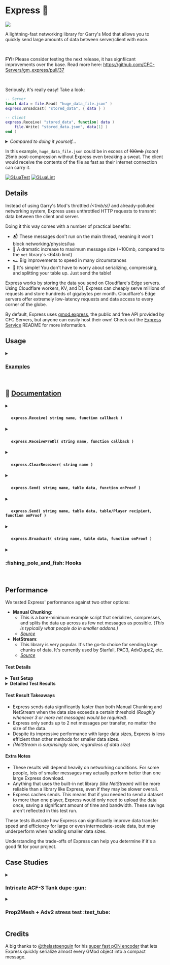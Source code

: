 # Express :bullettrain_side:
<p align="left">
    <a href="https://discord.gg/5JUqZjzmYJ" alt="Discord Invite"><img src="https://img.shields.io/discord/981394195812085770?label=Support&logo=discord&logoColor=white" /></a>
</p>

A lightning-fast networking library for Garry's Mod that allows you to quickly send large amounts of data between server/client with ease.

<br>

**FYI:** Please consider testing the next release, it has signfiicant improvements over the base.
Read more here: https://github.com/CFC-Servers/gm_express/pull/37

<br>


Seriously, it's really easy! Take a look:
```lua
-- Server
local data = file.Read( "huge_data_file.json" )
express.Broadcast( "stored_data", { data } )

-- Client
express.Receive( "stored_data", function( data )
    file.Write( "stored_data.json", data[1] )
end )
```
<details>
<summary><i>Compared to doing it yourself...</i></summary>

```lua
-- Server
-- This is just an example!
-- It doesn't handle errors or clients joining, and it doesn't support multiple streams

util.AddNetworkString( "myaddon_datachunks" )
local buffer = ""

local function broadcastChunk()
    if #buffer == 0 then return end

    local chunkSize, isLast = math.min( 63000, #buffer ), false
    buffer = string.sub( buffer, chunkSize + 1 )

    if #pending <= chunkSize then
        buffer, isLast = "", true
    end

    net.Start( "myaddon_datachunks" )
    net.WriteUInt( chunkSize, 16 )
    net.WriteData( string.sub( pending, 1, chunkSize ), chunkSize )
    net.WriteBool( isLast )
    net.Broadcast()
end

function BroadcastFile( filePath )
    local fileData = file.Read( filePath, "DATA" )
    buffer = util.Compress( fileData )
end

local interval = engine.TickInterval() * 8
timer.Create( "MyAddon_DataSender", interval, 0, broadcastChunk )

BroadcastFile( "huge_data_file.json" )
```

```lua
-- Client
local buffer = ""
net.Receive( "myaddon_datachunks", function()
    buffer = buffer .. net.ReadData( net.ReadUInt( 16 ) )
    if not net.ReadBool() then return end

    local datas = util.Decompress( buffer )
    processData( datas )
end )
```

---

</details>



In this example, `huge_data_file.json` could be in excess of ~~100mb~~ _(soon)_ 25mb post-compression without Express even breaking a sweat.
The client would receive the contents of the file as fast as their internet connection can carry it.

[![GLuaTest](https://github.com/CFC-Servers/gm_express/actions/workflows/gluatest.yml/badge.svg)](https://github.com/CFC-Servers/GLuaTest)
[![GLuaLint](https://github.com/CFC-Servers/gm_express/actions/workflows/glualint.yml/badge.svg)](https://github.com/FPtje/GLuaFixer)


## Details
Instead of using Garry's Mod's throttled _(<1mb/s!)_ and already-polluted networking system, Express uses unthrottled HTTP requests to transmit data between the client and server.

Doing it this way comes with a number of practical benefits:
 - :mailbox_with_mail: These messages don't run on the main thread, meaning it won't block networking/physics/lua
 - :muscle: A dramatic increase to maximum message size (~100mb, compared to the `net` library's <64kb limit)
 - :racing_car: Big improvements to speed in many circumstances
 - :call_me_hand: It's simple! You don't have to worry about serializing, compressing, and splitting your table up. Just send the table!

Express works by storing the data you send on Cloudflare's Edge servers. Using Cloudflare workers, KV, and D1, Express can cheaply serve millions of requests and store hundreds of gigabytes per month. Cloudflare's Edge servers offer extremely low-latency requests and data access to every corner of the globe.

By default, Express uses [gmod.express](https://gmod.express), the public and free API provided by CFC Servers, but anyone can easily host their own!
Check out the [Express Service](https://github.com/CFC-Servers/gm_express_service) README for more information.

## Usage

<details>
<summary><h3> <u>Examples</u> </h3></summary>

#### Broadcast a message from Server
```lua
-- Server
-- `data` can be a table of (nearly) any size, and may contain (almost) any values!
-- the recipient will get it exactly like you sent it
local data = ents.GetAll()
express.Broadcast( "all_ents", data )

-- Client
express.Receive( "all_ents", function( data )
    print( "Got " .. #data .. " ents!" )
end )
```

#### Client -> Server
```lua
-- Client
local data = ents.GetAll()
express.Send( "all_ents", data )

-- Server
-- Note that .Receive has `ply` before `data` when called from server
express.Receive( "all_ents", function( ply, data )
    print( "Got " .. #data .. " ents from " .. ply:Nick() )
end )
```

#### Server -> Multiple clients with confirmation callback
```lua
-- Server
local meshData = prop:GetPhysicsObject():GetMesh()
local data = { data = data, entIndex = prop:EntIndex() }

-- Will be called after the player successfully downloads the data
local confirmCallback = function( ply )
    receivedMesh[ply] = true
end

express.Send( "prop_mesh", data, { ply1, ply2, ply3 }, confirmCallback )


-- Client
express.Receive( "prop_mesh", function( data )
    entMeshes[data.entIndex] = data.data
end )
```
</details>
<br>

## :open_book: <ins> Documentation </ins>


<details>
<summary><h4> <strong><img src="https://user-images.githubusercontent.com/7936439/200705159-4c51d043-82a3-4d15-a335-291bb26a5528.png" width="15"> <code>express.Receive( string name, function callback )</code></strong> </h4></summary>

#### <ins>**Description**</ins>
This function is very similar to `net.Receive`. It attaches a callback function to a given message name.

#### <ins>**Arguments**</ins>
1. **`string name`**
    - The name of the message. Think of this just like the name given to `net.Receive`
    - This parameter is case-insensitive, it will be `string.lower`'d
2. **`function callback`**
    - The function to call when data comes through for this message.
    - On <img src="https://user-images.githubusercontent.com/7936439/200705060-b5e57f56-a5a1-4c95-abfa-0d568be0aad6.png" width="15"> **CLIENT**, this callback receives a single parameter:
        - **`table data`**: The data table sent by server
    - On <img src="https://user-images.githubusercontent.com/7936439/200705110-55b19d08-b342-4e94-a7c3-6b45baf98c2b.png" width="15"> **SERVER**, this callback receives two parameters:
        - **`Player ply`**: The player who sent the data
        - **`table data`**: The data table sent by the player

#### <ins>**Example**</ins>
Set up a serverside receiver for the `"balls"` message:
```lua
express.Receive( "balls", function( ply, data )
    myTable.playpin = data

    if not IsValid( ply ) then return end
    ply:ChatPrint( "Thanks for the balls!" )
end )
```

</details>

<details>
<summary><h4> <strong><img src="https://user-images.githubusercontent.com/7936439/200705159-4c51d043-82a3-4d15-a335-291bb26a5528.png" width="15"> <code>express.ReceivePreDl( string name, function callback )</code></strong> </h4></summary>

#### <ins>**Description**</ins>
Very much like `express.Receive`, except this callback runs _before_ the `data` has actually been downloaded from the Express API.

#### <ins>**Arguments**</ins>
1. **`string name`**
    - The name of the message. Think of this just like the name given to `net.Receive`
    - This parameter is case-insensitive, it will be `string.lower`'d
2. **`function callback`**
    - The function to call just before downloading the data.
    - On <img src="https://user-images.githubusercontent.com/7936439/200705060-b5e57f56-a5a1-4c95-abfa-0d568be0aad6.png" width="15"> **CLIENT**, this callback receives:
        - **`string name`**: The name of the message
        - **`string id`**: The ID of the download _(used to retrieve the data from the API)_
        - **`int size`**: The size (in bytes) of the data
        - **`boolean needsProof`**: A boolean indicating whether or not the sender has requested proof-of-download
    - On <img src="https://user-images.githubusercontent.com/7936439/200705110-55b19d08-b342-4e94-a7c3-6b45baf98c2b.png" width="15"> **SERVER**, this callback receives:
        - **`string name`**: The name of the message
        - **`Player ply`**: The player that is sending the data
        - **`string id`**: The ID of the download _(used to retrieve the data from the API)_
        - **`int size`**: The size (in bytes) of the data
        - **`boolean needsProof`**: A boolean indicating whether or not the sender has requested proof-of-download

#### <ins>**Returns**</ins>
 1. **`boolean`**:
     - Return `false` to halt the transaction. The data will not be downloaded, and the regular receiver callback will not be called.

#### <ins>**Example**</ins>
Adds a normal message receiver and a pre-download receiver to prevent the server from downloading too much data:
```lua
express.Receive( "preferences", function( ply, data )
    ply.preferences = data
end )

express.ReceivePreDl( "preferences", function( name, ply, _, size, _ )
    local maxSize = maxMessageSizes[name]
    if size <= maxSize then return end

    print( ply, "tried to send a", size, "byte", name, "message! Rejecting!" )
    return false
end )
```
</details>

<details>
<summary><h4> <strong><img src="https://user-images.githubusercontent.com/7936439/200705159-4c51d043-82a3-4d15-a335-291bb26a5528.png" width="15"> <code>express.ClearReceiver( string name )</code></strong> </h4></summary>

#### <ins>**Description**</ins>
Removes the callback associated with the given message name. Much like `net.Receive( message, nil )`.

#### <ins>**Arguments**</ins>
1. **`string name`**
    - The name of the message. Think of this just like the name given to `net.Receive`
    - This parameter is case-insensitive, it will be `string.lower`'d

#### <ins>**Example**</ins>
Create a new Receiver when the module is enabled, and remove the receiver when it's disabled
```lua
local function enable()
    express.Receive( "example", processData )
end

local function disable()
    express.ClearReceiver( "example" )
end
```
</details>

<details>
<summary><h4> <strong><img src="https://user-images.githubusercontent.com/7936439/200705060-b5e57f56-a5a1-4c95-abfa-0d568be0aad6.png" width="15"> <code>express.Send( string name, table data, function onProof )</code></strong> </h4></summary>

#### <ins>**Description**</ins>
The <img src="https://user-images.githubusercontent.com/7936439/200705060-b5e57f56-a5a1-4c95-abfa-0d568be0aad6.png" width="15"> **CLIENT** version of `express.Send`. Sends an arbitrary table of data to the server, and runs the given callback when the server has downloaded the data.

#### <ins>**Arguments**</ins>
1. **`string name`**
    - The name of the message. Think of this just like the name given to `net.Receive`
    - This parameter is case-insensitive, it will be `string.lower`'d
2. **`table data`**
    - The table to send
    - This table can be of any size, in any order, with nearly any data type. The only exception you might care about is `Color` objects not being fully supported (WIP).
3. **`function onProof() = nil`**
    - If provided, the server will send a token of proof after downloading the data, which will then call this callback
    - This callback takes no parameters

#### <ins>**Example**</ins>
Sends a table of queued actions (perhaps from a UI) and then allows the client to proceed when the server confirms it was received.
A timer is created to handle the case the server doesn't respond for some reason.
```lua
local queuedActions = {
    { "remove_ban", steamID1 },
    { "add_ban", steamID2, 60 },
    { "change_rank", steamID3, "developer" }
}

myPanel:StartSpinner()
myPanel:SetInteractable( false )
express.Send( "bulk_admin_actions", queuedActions, function()
    myPanel:StopSpinner()
    myPanel:SetInteractable( true )
    timer.Remove( "bulk_actions_timeout" )
end )

timer.Create( "bulk_actions_timeout", 5, 1, function()
    myPanel:SendError( "The server didn't respond!" )
    myPanel:StopSpinner()
    myPanel:SetInteractable( true )
end )
```
</details>

<details>
<summary><h4> <strong><img src="https://user-images.githubusercontent.com/7936439/200705110-55b19d08-b342-4e94-a7c3-6b45baf98c2b.png" width="15"> <code>express.Send( string name, table data, table/Player recipient, function onProof )</code></strong> </h4></summary>

#### <ins>**Description**</ins>
The <img src="https://user-images.githubusercontent.com/7936439/200705110-55b19d08-b342-4e94-a7c3-6b45baf98c2b.png" width="15"> **SERVER** version of `express.Send`. Sends an arbitrary table of data to the recipient(s), and runs the given callback when the server has downloaded the data.

#### <ins>**Arguments**</ins>
1. **`string name`**
    - The name of the message. Think of this just like the name given to `net.Receive`
    - This parameter is case-insensitive, it will be `string.lower`'d
2. **`table data`**
    - The table to send
    - This table can be of any size, in any order, with nearly any data type. The only exception you might care about is `Color` objects not being fully supported (WIP).
3. **`table/Player recipient`**
    - If given a table, it will be treated as a table of valid Players
    - If given a single Player, it will send only to that Player
3. **`function onProof( Player ply ) = nil`**
    - If provided, the client(s) will send a token of proof after downloading the data, which will then call this callback
    - This callback takes one parameter:
        - **`Player ply`**: The player who provided the proof

#### <ins>**Example**</ins>
Sends a table of all players' current packet loss to a single player. Note that this example does not use the optional `onProof` callback.
```lua
local loss = {}
for _, ply in ipairs( player.GetAll() ) do
    loss[ply] = ply:PacketLoss()
end

express.Send( "current_packet_loss", loss, targetPly )
```
</details>

<details>
<summary><h4> <strong><img src="https://user-images.githubusercontent.com/7936439/200705110-55b19d08-b342-4e94-a7c3-6b45baf98c2b.png" width="15"> <code>express.Broadcast( string name, table data, function onProof )</code></strong> </h4></summary>

#### <ins>**Description**</ins>
Operates exactly like `express.Send`, except it sends a message to all players.

#### <ins>**Arguments**</ins>
1. **`string name`**
    - The name of the message. Think of this just like the name given to `net.Receive`
    - This parameter is case-insensitive, it will be `string.lower`'d
2. **`table data`**
    - The table to send
    - This table can be of any size, in any order, with nearly any data type. The only exception you might care about is `Color` objects not being fully supported (WIP).
3. **`function onProof( Player ply ) = nil`**
    - If provided, each player will send a token of proof after downloading the data, which will then call this callback
    - This callback takes a single parameter:
        - **`Player ply`**: The player who provided the proof

#### <ins>**Example**</ins>
Sends the updated RP rules to all players
```lua
RP.UpdateRules( newRules )
    RP.Rules = newRules
    express.Broadcast( "rp_rules", newRules )
end
```
</details>

<details>
<summary><h3>:fishing_pole_and_fish: Hooks</h3></summary>

<details>
<summary><h4> <strong><img src="https://user-images.githubusercontent.com/7936439/200705159-4c51d043-82a3-4d15-a335-291bb26a5528.png" width="15"> <code>GM:ExpressLoaded()</code></strong> </h4></summary>

#### <ins>**Description**</ins>
This hook runs when all Express code has loaded. All `express` methods are available. Runs exactly once on both realms.

This is a good time to make your Receivers _(`express.Receive`)_.

#### <ins>**Example**</ins>
Creates the Express Receivers when Express is available

```lua
-- cl_init.lua

hook.Add( "ExpressLoaded", "MyAddon_SetupExpress", function()
    express.Receive( "MyAddon_ObjectData", function( data )
        processData( data )
    end )
end )
```

</details>

<details>
<summary><h4> <strong><img src="https://user-images.githubusercontent.com/7936439/200705110-55b19d08-b342-4e94-a7c3-6b45baf98c2b.png" width="15"> <code>GM:ExpressPlayerReceiver( Player ply, string message )</code></strong> </h4></summary>

#### <ins>**Description**</ins>
Called when `ply` creates a new receiver for `message` _(and, by extension, is ready for both `net` and `express` messages)_

Once this hook is called, it is guaranteed to be safe to `express.Send` to the player.

#### <ins>**Arguments**</ins>
1. **`Player ply`**
    - The player that registered a new Express Receiver
2. **`string message`**
    - The name of the message that a Receiver was registered for
    - (**Note:** This will be `string.lower`'d before calling this hook, so expect it to always be lowercase)


#### <ins>**Example**</ins>
Sends an initial dataset to the client as soon as they're ready

```lua
-- sv_init.lua

hook.Add( "ExpressPlayerReceiver", "MyAddon_InitData", function( ply, message )
    if message ~= "myaddon_initdata" then return end
    express.Send( "myaddon_initdata", MyAddon.CurrentData, ply )
end )
```

```lua
-- cl_init.lua

hook.Add( "ExpressLoaded", "MyAddon_SetupExpress", function()
    express.Receive( "MyAddon_InitData", function( data )
        processData( data )
    end )
end )
```
</details>

</details>


<br>


## Performance

We tested Express' performance against two other options:
 - **Manual Chunking**:
   - This is a bare-minimum example script that serializes, compresses, and splits the data up across as few net messages as possible. _(This is typically what people do in smaller addons.)_
   - _[Source](https://gist.github.com/brandonsturgeon/2e73b6e4595dd4476d87494ba4cb73b0#file-sender_chunking-lua)_
 - **NetStream**:
   - This library is very popular. It's the go-to choice for sending large chunks of data. It's currently used by Starfall, PAC3, AdvDupe2, etc.
   - _[Source](https://gist.github.com/brandonsturgeon/2e73b6e4595dd4476d87494ba4cb73b0#file-netstream-lua)_

#### Test Details
<details>
<summary><b>Test Setup</b></summary>

Our findings are based on a series of tests where we generated data sets filled with random elements across a range of data types. (`string`, `int`, `float`, `bool`, `Vector`, `Angle`, `Color`, `Entity`, `table`)

We sent this data using each of the options, one at a time.

These test were performed on a moderately-specced laptop. The server was a dedicated base-branch server run in WSL2. The client was base-branch clean-install run on Windows.

For each test, we collected two key metrics:
- **Duration**: The total time _(in seconds)_ it took to complete each test. This includes compression, serialization, sending, and acknowledgement.
- **Message Count**: The number of net messages sent during the transfer. Fewer is usually better.

**References**:
 - [This](https://gist.github.com/brandonsturgeon/15d195b2a5f8480c6579cc89816d2ac3) is an example of the data sets that we use during the test runs.
 - You can view the raw test setup [here](https://gist.github.com/brandonsturgeon/2e73b6e4595dd4476d87494ba4cb73b0).
</details>

<details>
<summary><b>Detailed Test Results</b></summary>
<details>
<summary><b>Test 1</b> <code>(74.75 KB)</code>:</summary>

<b>Summary: </b>This data can fit in only two net messages. In this situation, Express loses out to just sending net messages (by almost a full second).

| Data Size | Compressed Size |
| -------------- | -------------------- |
| 194.97 KB | 74.75 KB |

| Method | Duration (s) | Messages Sent |
| ------ | ------------ | ------------- |
| Manual Chunking | 1.265 | 2 |
| NetStream | 2.273 | 11 |
| Express | 1.909 | 1 |

</details>

<details>
<summary><b>Test 2</b> <code>(374.78 KB)</code>:</summary>

<b>Summary: </b>Requiring at least six net messages when sent normally, Express sends the data about 3x faster.

| Data Size | Compressed Size |
| -------------- | -------------------- |
| 988.2 KB | 374.78 KB |

| Method | Duration (s) | Messages Sent |
| ------ | ------------ | ------------- |
| Manual Chunking | 6.160 | 6 |
| NetStream | 10.303 | 51 |
| Express | 2.151 | 1 |

</details>

<details>
<summary><b>Test 3</b> <code>(1.5 MB)</code>:</summary>

<b>Summary: </b>After passing the "1 megabyte" mark, Express' advantages bein really shining through, beating the next fastest option by 21 seconds (8x faster!)

| Data Size | Compressed Size |
| -------------- | -------------------- |
| 3.97 MB | 1.5 MB |

| Method | Duration (s) | Messages Sent |
| ------ | ------------ | ------------- |
| Manual Chunking | 24.325 | 24 |
| NetStream | 40.849 | 200 |
| Express | 2.897 | 1 |

</details>

<details>
<summary><b>Test 4</b> <code>(11.22 MB)</code>:</summary>

<b>Summary: </b>With a much larger payload, it becomes abundantly clear how slow and prohibitive the built-in net library can be. Express sends this 11mb payload in under 20 seconds, while the net library is nearing **200 seconds**.

| Data Size | Compressed Size |
| -------------- | -------------------- |
| 29.67 MB | 11.22 MB |

| Method | Duration (s) | Messages Sent |
| ------ | ------------ | ------------- |
| Manual Chunking | 181.491 | 180 |
| NetStream | 304.552 | 1,485 |
| Express | 18.993 | 1 |

</details>

<details>
<summary><b>Test 5</b> <code>(11.96 KB)</code>:</summary>
<b>Summary: </b>Because this payload only requires a single net mesage, Express falls way behind of the pack in terms of transfer speed.

| Data Size | Compressed Size |
| -------------- | -------------------- |
| 29.79 KB | 11.96 KB |

| Method | Duration (s) | Messages Sent |
| ------ | ------------ | ------------- |
| Manual Chunking | 0.306 | 1 |
| NetStream | 0.833 | 3 |
| Express | 1.333 | 1 |

</details>
</details>

#### Test Result Takeaways

- Express sends data significantly faster than both Manual Chunking and NetStream when the data size exceeds a certain threshold _(Roughly whenever 3 or more net messages would be required)_.
- Express only sends up to 2 net messages per transfer, no matter the size of the data.
- Despite its impressive performance with large data sizes, Express is less efficient than other methods for smaller data sizes.
- _(NetStream is surprisingly slow, regardless of data size)_

#### Extra Notes
- These results will depend heavily on networking conditions. For some people, lots of smaller messages may actually perform better than one large Express download.
- Anything that uses the built-in net library _(like NetStream)_ will be more reliable than a library like Express, even if they may be slower overall.
- Express caches sends. This means that if you needed to send a dataset to more than one player, Express would only need to upload the data once, saving a significant amount of time and bandwidth. These savings aren't reflected in this test run.

These tests illustrate how Express can significantly improve data transfer speed and efficiency for large or even intermediate-scale data, but may underperform when handling smaller data sizes.

Understanding the trade-offs of Express can help you determine if it's a good fit for your project.

## Case Studies

<details>
<summary><h3>Intricate ACF-3 Tank dupe :gun:</h3></summary>
Here's a clip of me spawning a particularly detailed and Prop2Mesh-heavy ACF-3 dupe (both Prop2Mesh and Adv2 use Netstream to transmit their data).

<br>

https://user-images.githubusercontent.com/7936439/202295397-047736ce-43e5-4ab3-b741-6f5e7517e6bb.mp4

A few things to note:
 - It took ~20 seconds for the dupe to be transferred to the server via Netstream
 - It took an additional ~20 seconds for the Prop2Mesh data to be Netstreamed back to me
 - On the netgraph, you can see the `in` and `out` metrics (and the associated green horizontal progress bar) that shows Netstream sending each chunk
 - **Netstream only processes one request at a time**. This is important, because it means while Adv2 or Prop2Mesh are transmitting data, no other player can use any Netstream-based addon until it completes.


Using some custom backport code, I converted Prop2Mesh _and_ Advanced Duplicator 2 to use Express instead of Netstream.
Here's me spawning the same tank in the exact same conditions, but using Express instead:

https://user-images.githubusercontent.com/7936439/202296048-d3cbbb32-f3a9-47f3-a42c-6f59fd7f6697.mp4

The entire process took under 15 seconds - that's over 60% faster!
My PC actually lagged for a moment because of how quickly all of the meshes downloaded and were available to render.

Even better? **This doesn't block any other player from spawning their dupes**! Because this is using Express instead of Netstream, other players can freely spawn their dupes, Prop2Mesh, Starfalls, etc. without being blocked and without blocking others.

</details>

<details>
<summary><h3>Prop2Mesh + Adv2 stress test :test_tube:</h3></summary>
I had someone who knew more about Prop2Mesh than me create a highly complex controller. Here are the stats:

![XngzjRoTlZ](https://user-images.githubusercontent.com/7936439/202296941-3280c2dd-3660-45ac-9e20-24a180dd6ab2.png)

Nearly 1M triangles across 162 models! If you've ever worked with meshes before, you'll know those are crazy high numbers.

When spawning this dupe in a stock server with Adv2 and Prop2Mesh, it takes **nearly 4 minutes**! All the while, blocking other players from using any Netstream-based addon. I can't even upload the video here because it's too big. Hopefully this screenshot is informative enough:

![image](https://user-images.githubusercontent.com/7936439/202297362-eef07e2d-65dd-41f9-a00c-8b5bf4388b10.png)

Some metrics:
 - It took 1 minute and 50 seconds before the dupe was even spawnable (it had to send the full dupe over to the server first)
 - After an additional 3 minutes, the meshes were finally downloaded and rendered
 - Again, while this was happening, no other player could use Adv2, Prop2Mesh, or Starfall

With that same backport code, forcing Adv2 and Prop2Mesh to use Express, the entire process **takes under 30 seconds**!
That's almost a **90%** speed increase.

https://user-images.githubusercontent.com/7936439/202298284-bea90b54-c0b9-440b-b615-c9f58a1ed1f4.mp4

</details>




## Credits
A big thanks to [@thelastpenguin](https://github.com/thelastpenguin) for his [super fast pON encoder](https://github.com/thelastpenguin/gLUA-Library/blob/master/pON/pON-developmental.lua) that lets Express quickly serialize almost every GMod object into a compact message.
